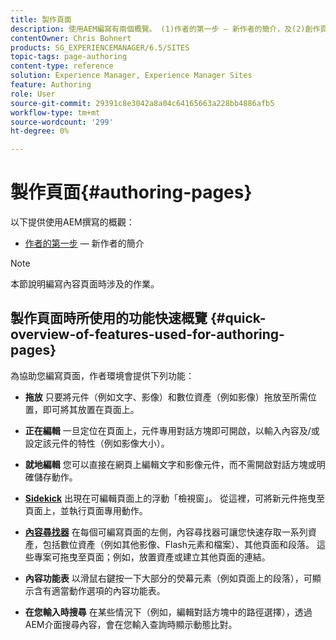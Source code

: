 ```yaml
---
title: 製作頁面
description: 使用AEM編寫有兩個概覽。 (1)作者的第一步 — 新作者的簡介，及(2)創作頁面的快速指南 — 主要動作的快速指南（高層級）。
contentOwner: Chris Bohnert
products: SG_EXPERIENCEMANAGER/6.5/SITES
topic-tags: page-authoring
content-type: reference
solution: Experience Manager, Experience Manager Sites
feature: Authoring
role: User
source-git-commit: 29391c8e3042a8a04c64165663a228bb4886afb5
workflow-type: tm+mt
source-wordcount: '299'
ht-degree: 0%

---
```


# 製作頁面{#authoring-pages}

以下提供使用AEM撰寫的概觀：

* [作者的第一步](/help/sites-classic-ui-authoring/classic-page-author-first-steps.md) — 新作者的簡介

>[!NOTE]
>
>本節說明編寫內容頁面時涉及的作業。<!-- There are many additional features closely related to page authoring, these are covered under [Site and Page Features](/sites-classic-ui-authoring/classic-feature.md). -->

## 製作頁面時所使用的功能快速概覽 {#quick-overview-of-features-used-for-authoring-pages}

為協助您編寫頁面，作者環境會提供下列功能：

* **拖放**
只要將元件（例如文字、影像）和數位資產（例如影像）拖放至所需位置，即可將其放置在頁面上。

* **正在編輯**
一旦定位在頁面上，元件專用對話方塊即可開啟，以輸入內容及/或設定該元件的特性（例如影像大小）。

* **就地編輯**
您可以直接在網頁上編輯文字和影像元件，而不需開啟對話方塊或明確儲存動作。

* **[Sidekick](/help/sites-classic-ui-authoring/classic-page-author-env-tools.md#sidekickclassicui)**
出現在可編輯頁面上的浮動「檢視窗」。 從這裡，可將新元件拖曳至頁面上，並執行頁面專用動作。

* **[內容尋找器](/help/sites-classic-ui-authoring/classic-page-author-env-tools.md#thecontentfinderclassicui)**
在每個可編寫頁面的左側，內容尋找器可讓您快速存取一系列資產，包括數位資產（例如其他影像、Flash元素和檔案）、其他頁面和段落。 這些專案可拖曳至頁面；例如，放置資產或建立其他頁面的連結。

* **內容功能表**
以滑鼠右鍵按一下大部分的熒幕元素（例如頁面上的段落），可顯示含有適當動作選項的內容功能表。

* **在您輸入時搜尋**
在某些情況下（例如，編輯對話方塊中的路徑選擇），透過AEM介面搜尋內容，會在您輸入查詢時顯示動態比對。
